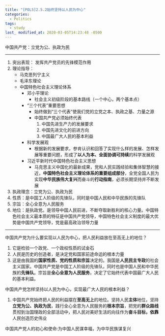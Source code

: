 ```yaml
---
title: "[POLS]2.5.2始终坚持以人民为中心"
categories:
  - Politics 
tags:
  - study
last_ modified_at: 2020-03-05T14:23:48 -0500
---
```


中国共产党：立党为公、执政为民

***

1. 突出表现： 发挥共产党员的先锋模范作用
2. 理论指导：
    * 马克思列宁主义
    * 毛泽东理论
    * 中国特色社会主义理论体系
        * 邓小平理论
            * 社会主义初级阶段的基本路线（一个中心，两个基本点）
        * “三个代表”重要思想
            * 始终做到“三个代表”使我们党的立党之本、执政之基、力量之源
            * 中国共产党必须始终代表
                1. 中国先进生产力的发展要求
                2. 中国先进文化的前进方向
                3. 中国最广大人民的基本利益
        * 科学发展观
            * 根据新的发展要求，参肯认识和回答了实现什么样的发展、怎样发展等重要问题，形成了**以人为本、全面协调可持续**的科学发展观
        * 习近平新时代中国特色社会主义思想
            * 马克思主义中国化的最新成果，党和人民实践经验和集体智慧的接近，**中国特色社会主义理论体系的重要组成部分**，全党全国人民为实现**中华民族伟大复兴**而奋斗的**行动指南**，必须长期坚持并不断发展
3. 执政理念：立党为公、执政为民
4. 性质：是中国工人阶级的先锋队，同时是中国人民和中华民族的先锋队
5. 宗旨：全心全意为人民服务
6. 地位：是执政党。是领导中国人民前进，不断夺取新胜利的核心力量。中国特色社会主义最本质的特征是中国共产党领导，中国特色社会主义制度的最大优势是中国共产党领导，党是最高政治领导力量

****

中国共产党为什么要实现以人民为中心，把人民利益放在至高无上的地位？
1. 它是检验一个政党、一个政权性质的试金石
2. 人民是历史的创造者，是决定党和国家前途命运的根本力量
3. 这是由我国的**国家性质、党的性质和宗旨**决定的。我国是**人民民主专政**的社会主义国家。中国共产党是中国工人阶级的先锋队，同时也是中国人民和中华民族的**先锋队**。宗旨是**全心全意为人民服务**，决定了它始终代表中国最广大人民的基本利益。


中国共产党怎样坚持以人民为中心，实现最广大人民的根本利益？
1. 中国共产党始终把人民的利益摆在**至高无上**的地位。坚持人民**主体**地位，坚持**立党为公、执政为民**，践行全心全意为人民服务的**根本宗旨**，把党的**群众路线**贯彻到治国理政的全部活动中，把人民对美好生活的向往作为**奋斗目标，依靠**人民创造历史伟业


 中国共产党人的初心和使命:为中国人民谋幸福，为中华民族谋复兴
